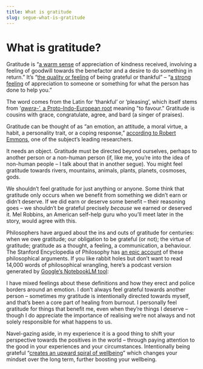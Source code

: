 ```yaml
---
title: What is gratitude  
slug: segue-what-is-gratitude  
---
```

<script>  
    import GratitudePodcast from "$components/GratitudePodcast.svelte";  
</script>

# What is gratitude?

Gratitude is “[a warm sense](https://www.oed.com/dictionary/gratitude_n?tab=meaning_and_use#2717721) of appreciation of kindness received, involving a feeling of goodwill towards the benefactor and a desire to do something in return.” It’s “[the quality or feeling](https://www.dictionary.com/browse/gratitude) of being grateful or thankful” – “[a strong feeling](https://dictionary.cambridge.org/dictionary/english/gratitude) of appreciation to someone or something for what the person has done to help you.”

The word comes from the Latin for ‘thankful’ or ‘pleasing’, which itself stems from ‘[*gwerə-*’, a Proto-Indo-European root](https://www.etymonline.com/word/*gwere-#etymonline_v_53052) meaning "to favour." Gratitude is cousins with grace, congratulate, agree, and bard (a singer of praises).

Gratitude can be thought of as “an emotion, an attitude, a moral virtue, a habit, a personality trait, or a coping response,” [according to Robert Emmons](https://greatergood.berkeley.edu/pdfs/GratitudePDFs/6Emmons-BlessingsBurdens.pdf), one of the subject’s leading researchers.

It needs an object. Gratitude must be directed beyond ourselves, perhaps to another person or a non-human person (if, like me, you’re into the idea of non-human people – I talk about that in another segue). You might feel gratitude towards rivers, mountains, animals, plants, planets, cosmoses, gods.

We shouldn’t feel gratitude for just anything or anyone. Some think that gratitude only occurs when we benefit from something we didn’t earn or didn’t deserve. If we did earn or deserve some benefit – their reasoning goes – we shouldn’t be grateful precisely *because* we earned or deserved it. Mel Robbins, an American self-help guru who you’ll meet later in the story, would agree with this.

Philosophers have argued about the ins and outs of gratitude for centuries: when we owe gratitude; our obligation to be grateful (or not); the virtue of gratitude; gratitude as a thought, a feeling, a communication, a behaviour. The Stanford Encyclopedia of Philosophy has [an epic account](https://plato.stanford.edu/entries/gratitude/) of these philosophical arguments. If you like rabbit holes but don’t want to read 14,000 words of philosophical wrangling, here’s a podcast version generated by [Google’s NotebookLM tool](https://notebooklm.google/):

<GratitudePodcast />

I have mixed feelings about these definitions and how they erect and police borders around an emotion. I don’t always feel grateful towards another person – sometimes my gratitude is intentionally directed towards myself, and that’s been a core part of healing from burnout. I personally feel gratitude for things that benefit me, even when they’re things I deserve – though I do appreciate the importance of realising we’re not always and not solely responsible for what happens to us. 

Navel-gazing aside, in my experience it is a good thing to shift your perspective towards the positives in the world – through paying attention to the good in your experiences and your circumstances. Intentionally being grateful “[creates an upward spiral of wellbeing](https://www.annualreviews.org/content/journals/10.1146/annurev-psych-022423-030818#right-ref-B26)” which changes your mindset over the long term, further boosting your wellbeing.

